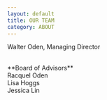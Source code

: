 ```yaml
---
layout: default
title: OUR TEAM
category: ABOUT
---
```


Walter Oden, Managing Director

<br>
**Board of Advisors**
<br>Racquel Oden
<br>Lisa Hoggs
<br>Jessica Lin
